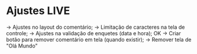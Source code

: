 # Ajustes LIVE

-> Ajustes no layout do comentário;
-> Limitação de caracteres na tela de controle;
-> Ajustes na validação de enquetes (data e hora); OK
-> Criar botão para remover comentário em tela (quando existir);
-> Remover tela de "Olá Mundo"